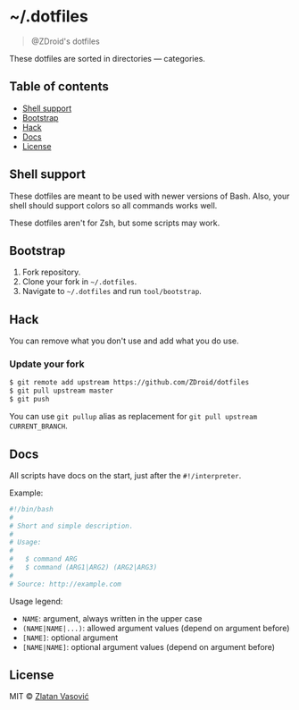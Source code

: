 # ~/.dotfiles

> @ZDroid's dotfiles

These dotfiles are sorted in directories &mdash; categories.

## Table of contents

- [Shell support](#shell-support)
- [Bootstrap](#bootstrap)
- [Hack](#hack)
- [Docs](#docs)
- [License](#license)

## Shell support

These dotfiles are meant to be used with newer versions of Bash. Also, your
shell should support colors so all commands works well.

These dotfiles aren't for Zsh, but some scripts may work.

## Bootstrap

1. Fork repository.
2. Clone your fork in `~/.dotfiles`.
3. Navigate to `~/.dotfiles` and run `tool/bootstrap`.

## Hack

You can remove what you don't use and add what you do use.

### Update your fork

```bash
$ git remote add upstream https://github.com/ZDroid/dotfiles
$ git pull upstream master
$ git push
```

You can use `git pullup` alias as replacement for
`git pull upstream CURRENT_BRANCH`.

## Docs

All scripts have docs on the start, just after the `#!/interpreter`.

Example:

```bash
#!/bin/bash
#
# Short and simple description.
#
# Usage:
#
#   $ command ARG
#   $ command (ARG1|ARG2) (ARG2|ARG3)
#
# Source: http://example.com
```

Usage legend:

- `NAME`: argument, always written in the upper case
- `(NAME|NAME|...)`: allowed argument values (depend on argument before)
- `[NAME]`: optional argument
- `[NAME|NAME]`: optional argument values (depend on argument before)

## License

MIT &copy; [Zlatan Vasović](https://github.com/ZDroid)
